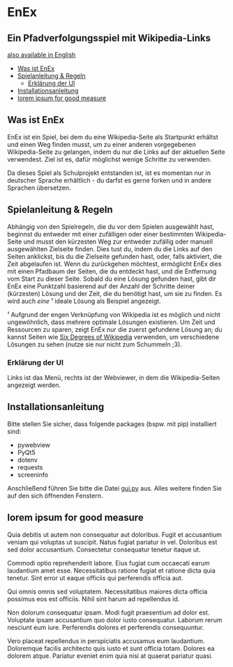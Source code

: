 # EnEx
## Ein Pfadverfolgungsspiel mit Wikipedia-Links

[also available in English](README-EN.md)

<!-- TOC start (generated with https://github.com/derlin/bitdowntoc) -->

- [Was ist EnEx](#what-is-EnEx)
- [Spielanleitung & Regeln](#how-to-playgamerules)
   * [Erklärung der UI](#ui-explanation)
- [Installationsanleitung](#how-to-install)
- [lorem ipsum for good measure](#lorem-ipsum-for-good-measure)

<!-- TOC end -->

<!-- TOC --><a name="what-is-EnEx"></a>
## Was ist EnEx
EnEx ist ein Spiel, bei dem du eine Wikipedia-Seite als Startpunkt erhältst und einen Weg finden musst, um zu einer anderen vorgegebenen Wikipedia-Seite zu gelangen, indem du nur die Links auf der aktuellen Seite verwendest. Ziel ist es, dafür möglichst wenige Schritte zu verwenden. 

Da dieses Spiel als Schulprojekt entstanden ist, ist es momentan nur in deutscher Sprache erhältlich - du darfst es gerne forken und in andere Sprachen übersetzen. 

<!-- TOC --><a name="how-to-playgamerules"></a>
## Spielanleitung & Regeln
Abhängig von den Spielregeln, die du vor dem Spielen ausgewählt hast, beginnst du entweder mit einer zufälligen oder einer bestimmten Wikipedia-Seite und musst den kürzesten Weg zur entweder zufällig oder manuell ausgewählten Zielseite finden. Dies tust du, indem du die Links auf den Seiten anklickst, bis du die Zielseite gefunden hast, oder, falls aktiviert, die Zeit abgelaufen ist. Wenn du zurückgehen möchtest, ermöglicht EnEx dies mit einen Pfadbaum der Seiten, die du entdeckt hast, und die Entfernung vom Start zu dieser Seite. Sobald du eine Lösung gefunden hast, gibt dir EnEx eine Punktzahl basierend auf der Anzahl der Schritte deiner (kürzesten) Lösung und der Zeit, die du benötigt hast, um sie zu finden. Es wird auch *eine* ¹ ideale Lösung als Beispiel angezeigt.

¹ Aufgrund der engen Verknüpfung von Wikipedia ist es möglich und nicht ungewöhnlich, dass mehrere optimale Lösungen existieren. Um Zeit und Ressourcen zu sparen, zeigt EnEx nur die zuerst gefundene Lösung an; du kannst Seiten wie [Six Degrees of Wikipedia](https://www.sixdegreesofwikipedia.com) verwenden, um verschiedene Lösungen zu sehen (nutze sie nur nicht zum Schummeln ;3). 

<!-- TOC --><a name="ui-explanation"></a>
### Erklärung der UI
Links ist das Menü, rechts ist der Webviewer, in dem die Wikipedia-Seiten angezeigt werden. 

<!-- TOC --><a name="how-to-install"></a>
## Installationsanleitung
Bitte stellen Sie sicher, dass folgende packages (bspw. mit pip) installiert sind: 
- pywebview
- PyQt5
- dotenv
- requests
- screeninfo

Anschließend führen Sie bitte die Datei [gui.py](src/gui.py) aus. Alles weitere finden Sie auf den sich öffnenden Fenstern. 

<!-- TOC --><a name="lorem-ipsum-for-good-measure"></a>
## lorem ipsum for good measure


Quia debitis ut autem non consequatur aut doloribus. Fugit et accusantium veniam qui voluptas ut suscipit. Natus fugiat pariatur in vel. Doloribus est sed dolor accusantium. Consectetur consequatur tenetur itaque ut.

Commodi optio reprehenderit labore. Eius fugiat cum occaecati earum laudantium amet esse. Necessitatibus ratione fugiat et ratione dicta quia tenetur. Sint error ut eaque officiis qui perferendis officia aut.

Qui omnis omnis sed voluptatem. Necessitatibus maiores dicta officia possimus eos est officiis. Nihil sint harum ad repellendus id.

Non dolorum consequatur ipsam. Modi fugit praesentium ad dolor est. Voluptate ipsam accusantium quo dolor iusto consequatur. Laborum rerum nesciunt eum iure. Perferendis dolores et perferendis consequuntur.

Vero placeat repellendus in perspiciatis accusamus eum laudantium. Doloremque facilis architecto quis iusto et sunt officia totam. Dolores ea dolorem atque. Pariatur eveniet enim quia nisi at quaerat pariatur quasi.
